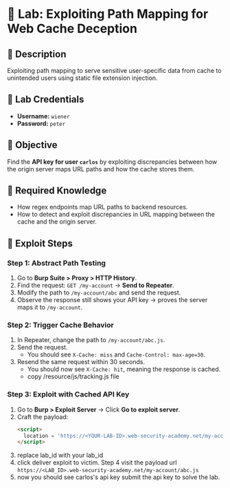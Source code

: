 # 🧪 Lab: Exploiting Path Mapping for Web Cache Deception

## 📝 Description
Exploiting path mapping to serve sensitive user-specific data from cache to unintended users using static file extension injection.

## 🔐 Lab Credentials
- **Username:** `wiener`
- **Password:** `peter`

## 🎯 Objective
Find the **API key for user `carlos`** by exploiting discrepancies between how the origin server maps URL paths and how the cache stores them.

## 🧠 Required Knowledge
- How regex endpoints map URL paths to backend resources.
- How to detect and exploit discrepancies in URL mapping between the cache and the origin server.

## 🧪 Exploit Steps

### Step 1: Abstract Path Testing
1. Go to **Burp Suite > Proxy > HTTP History**.
2. Find the request: `GET /my-account` → **Send to Repeater**.
3. Modify the path to `/my-account/abc` and send the request.
4. Observe the response still shows your API key → proves the server maps it to `/my-account`.

### Step 2: Trigger Cache Behavior
1. In Repeater, change the path to `/my-account/abc.js`.
2. Send the request.
   - You should see `X-Cache: miss` and `Cache-Control: max-age=30`.
3. Resend the same request within 30 seconds.
   - You should now see `X-Cache: hit`, meaning the response is cached.
   - copy  /resource/js/tracking.js file 

### Step 3: Exploit with Cached API Key
1. Go to **Burp > Exploit Server** → Click **Go to exploit server**.
2. Craft the payload:
   ```html
   <script>
     location = 'https://<YOUR-LAB-ID>.web-security-academy.net/my-account/wcd.js';
   </script>
3. replace lab_id with your lab_id
4. click deliver exploit to victim.
Step 4 visit the payload url
```https://<LAB_ID>.web-security-academy.net/my-account/abc.js```
5. now you should see carlos's api key submit the api key to solve the lab.
